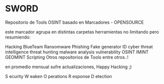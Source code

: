 # SWORD
Repositorio de Tools OSINT basado en Marcadores - OPENSOURCE


este marcador agrupa en distintas carpetas herramientas no limitando pero resumiendo:

Hacking
BlueTeam
Ransomware
Phishing
Fake generator ID
cyber threat intelligence
threat hunting
malware analysis
vulnerability
OSINT
IMINT
GEOMINT
Scripting
Otros repositorios de Tools
entre otros..! 

en promedio mensual sufre actualizaciones,
Happy Hacking ;)

S ecurity
W eaken
O perations
R esponse
D etection
